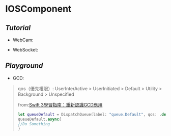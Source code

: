 # IOSComponent

## *Tutorial*

- WebCam: 

- WebSocket:



## *Playground*

- GCD: 
>    qos（優先權限）: UserInterActive > UserInitiated > Default > Utility > Background > Unspecified
> 
>    from:[Swift 3學習指南：重新認識GCD應用](https://www.appcoda.com.tw/grand-central-dispatch/)    
> ``` swift
> let queueDefault = DispatchQueue(label: "queue.Default", qos: .default)
> queueDefault.async{
> //Do Something
> }
> ```


